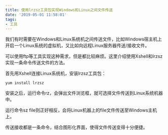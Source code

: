 ```yaml
---
title: 使用lrzsz工具包实现Windows和Linux之间文件传送
date: '2019-05-01 11:58:01'
tags:
- 工具
---
```


我们有时需要在Windows和Linux系统机之间传送文件，比如Windows宿主机上开启一个Linux系统的虚拟机，又比如向远程Linux服务器传送/接收文件。

可以使用ftp等工具实现这种需求，但是都比较麻烦。这里介绍使用Xshell和lrzsz实现一条命令传送文件的方法。
<!--more-->
首先用Xshell连接Linux系统机，安装lrzsz工具包：
~~~shell
yum install lrzsz
~~~

安装之后，运行命令rz，会弹出文件浏览框，就可选择文件传送到Linux系统机器中。

运行命令sz file则正好相反，会将Linux机器上的file文件传送至Windows主机上。

传送接收都是一条命令，结合图形化界面，使得文件传送变得十分便捷。